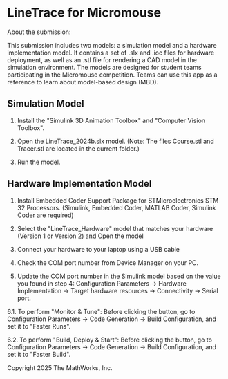 # LineTrace for Micromouse 


About the submission:

This submission includes two models: a simulation model and a hardware implementation model. It contains a set of .slx and .ioc files for hardware deployment, as well as an .stl file for rendering a CAD model in the simulation environment. The models are designed for student teams participating in the Micromouse competition. Teams can use this app as a reference to learn about model-based design (MBD).

## Simulation Model

1. Install the "Simulink 3D Animation Toolbox" and "Computer Vision Toolbox".

2. Open the LineTrace_2024b.slx model.
(Note: The files Course.stl and Tracer.stl are located in the current folder.)

3. Run the model.

## Hardware Implementation Model

1. Install Embedded Coder Support Package for STMicroelectronics STM 32 Processors.
	(Simulink, Embedded Coder, MATLAB Coder, Simulink Coder are required)
2. Select the "LineTrace_Hardware" model that matches your hardware (Version 1 or Version 2) and Open the model

3. Connect your hardware to your laptop using a USB cable

4. Check the COM port number from Device Manager on your PC.

5. Update the COM port number in the Simulink model based on the value you found in step 4:
Configuration Parameters → Hardware Implementation → Target hardware resources → Connectivity → Serial port.

6.1. To perform "Monitor & Tune":
Before clicking the button, go to
Configuration Parameters → Code Generation → Build Configuration,
and set it to "Faster Runs".

6.2. To perform "Build, Deploy & Start":
Before clicking the button, go to
Configuration Parameters → Code Generation → Build Configuration,
and set it to "Faster Build".


Copyright 2025 The MathWorks, Inc.
